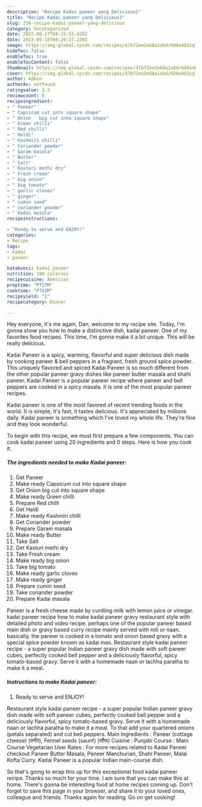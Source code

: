 ```yaml
---
description: "Recipe Kadai paneer yang Delicious}"
title: "Recipe Kadai paneer yang Delicious}"
slug: 258-recipe-kadai-paneer-yang-delicious
category: Uncategorized
date: 2022-08-17T04:15:53.428Z
date: 2023-05-16T08:29:27.239Z
image: https://img-global.cpcdn.com/recipes/47b72ee2e68a1abd/680x482cq70/kadai-paneer-recipe-main-photo.jpg
hideToc: false
enableToc: true
enableTocContent: false
thumbnail: https://img-global.cpcdn.com/recipes/47b72ee2e68a1abd/680x482cq70/kadai-paneer-recipe-main-photo.jpg
cover: https://img-global.cpcdn.com/recipes/47b72ee2e68a1abd/680x482cq70/kadai-paneer-recipe-main-photo.jpg
author: Admin
authorAv: notfound
ratingvalue: 3.2
reviewcount: 8
recipeingredient:
- " Paneer"
- " Capsicum cut into square shape"
- " Onion   big cut into square shape"
- " Green chilli"
- " Red chilli"
- " Haldi"
- " Kashmiri chilli"
- " Coriander powder"
- " Garam masala"
- " Butter"
- " Salt"
- " Kasturi methi dry"
- " Fresh cream"
- " big onion"
- " big tomato"
- " garlic cloves"
- " ginger"
- " cumin seed"
- " coriander powder"
- " Kadai masala"
recipeinstructions:

- "Ready to serve and ENJOY!"
categories:
- Recipe
tags:
- kadai
- paneer

katakunci: kadai paneer 
nutrition: 180 calories
recipecuisine: American
preptime: "PT27M"
cooktime: "PT43M"
recipeyield: "1"
recipecategory: Dinner

---
```



Hey everyone, it's me again, Dan, welcome to my recipe site. Today, I'm gonna show you how to make a distinctive dish, kadai paneer. One of my favorites food recipes. This time, I'm gonna make it a bit unique. This will be really delicious.

Kadai Paneer is a spicy, warming, flavorful and super delicious dish made by cooking paneer &amp; bell peppers in a fragrant, fresh ground spice powder. This uniquely flavored and spiced Kadai Paneer is so much different from the other popular paneer gravy dishes like paneer butter masala and shahi paneer. Kadai Paneer is a popular paneer recipe where paneer and bell peppers are cooked in a spicy masala. It is one of the most popular paneer recipes.

Kadai paneer is one of the most favored of recent trending foods in the world. It is simple, it's fast, it tastes delicious. It's appreciated by millions daily. Kadai paneer is something which I've loved my whole life. They're fine and they look wonderful.


To begin with this recipe, we must first prepare a few components. You can cook kadai paneer using 20 ingredients and 0 steps. Here is how you cook it.

<!--inarticleads1-->

##### The ingredients needed to make Kadai paneer:

1. Get  Paneer
1. Make ready  Capsicum cut into square shape
1. Get  Onion   big cut into square shape
1. Make ready  Green chilli
1. Prepare  Red chilli
1. Get  Haldi
1. Make ready  Kashmiri chilli
1. Get  Coriander powder
1. Prepare  Garam masala
1. Make ready  Butter
1. Take  Salt
1. Get  Kasturi methi dry
1. Take  Fresh cream
1. Make ready  big onion
1. Take  big tomato
1. Make ready  garlic cloves
1. Make ready  ginger
1. Prepare  cumin seed
1. Take  coriander powder
1. Prepare  Kadai masala


Paneer is a fresh cheese made by curdling milk with lemon juice or vinegar. kadai paneer recipe how to make kadai paneer gravy restaurant style with detailed photo and video recipe. perhaps one of the popular paneer based main dish or gravy based curry recipe mainly served with roti or naan. basically, the paneer is cooked in a tomato and onion based gravy with a special spice powder known as kadai mas. Restaurant style kadai paneer recipe - a super popular Indian paneer gravy dish made with soft paneer cubes, perfectly cooked bell pepper and a deliciously flavorful, spicy tomato-based gravy. Serve it with a homemade naan or lachha paratha to make it a meal. 

<!--inarticleads2-->

##### Instructions to make Kadai paneer:


1. Ready to serve and ENJOY!

Restaurant style kadai paneer recipe - a super popular Indian paneer gravy dish made with soft paneer cubes, perfectly cooked bell pepper and a deliciously flavorful, spicy tomato-based gravy. Serve it with a homemade naan or lachha paratha to make it a meal. To that add your quartered onions (petals separated) and cut bell peppers. Main Ingredients : Paneer (cottage cheese) (पनीर), Fennel seeds (saunf) (सौंफ) Cuisine : Punjabi Course : Main Course Vegetarian User Rates : For more recipes related to Kadai Paneer checkout Paneer Butter Masala, Paneer Manchurian, Shahi Paneer, Malai Kofta Curry. Kadai Paneer is a popular Indian main-course dish. 

So that's going to wrap this up for this exceptional food kadai paneer recipe. Thanks so much for your time. I am sure that you can make this at home. There's gonna be interesting food at home recipes coming up. Don't forget to save this page in your browser, and share it to your loved ones, colleague and friends. Thanks again for reading. Go on get cooking!
